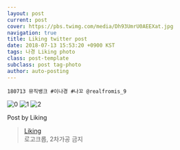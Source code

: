 ```yaml
---
layout: post
current: post
cover: https://pbs.twimg.com/media/Dh93UmrU0AEEXat.jpg
navigation: true
title: Liking twitter post
date: 2018-07-13 15:53:20 +0900 KST
tags: 나경 Liking photo
class: post-template
subclass: post tag-photo
author: auto-posting
---
```


```  
180713 뮤직뱅크 #이나경 #나꼬 @realfromis_9  

```

![0](https://pbs.twimg.com/media/Dh93UmwVMAA0E6B.jpg)
![1](https://pbs.twimg.com/media/Dh93Um5UcAAryPM.jpg)
![2](https://pbs.twimg.com/media/Dh93UmrU0AEEXat.jpg)


Post by Liking

> [Liking](https://twitter.com/liking61)  
  로고크롭, 2차가공 금지